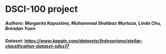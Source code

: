 # DSCI-100 project


##### Authors: Margarita Kapustina, Muhammad Shahbaz Murtaza, Linda Chu, Brendan Yuen
##### Dataset: https://www.kaggle.com/datasets/fedesoriano/stellar-classification-dataset-sdss17
